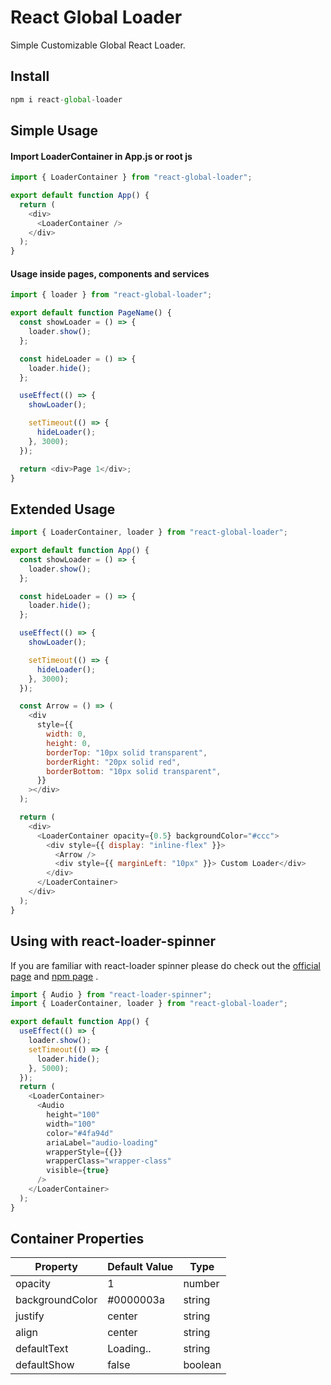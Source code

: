 # React Global Loader

Simple Customizable Global React Loader.

## Install

```js
npm i react-global-loader
```

## Simple Usage

#### Import LoaderContainer in App.js or root js

```js
import { LoaderContainer } from "react-global-loader";

export default function App() {
  return (
    <div>
      <LoaderContainer />
    </div>
  );
}
```

#### Usage inside pages, components and services

```js
import { loader } from "react-global-loader";

export default function PageName() {
  const showLoader = () => {
    loader.show();
  };

  const hideLoader = () => {
    loader.hide();
  };

  useEffect(() => {
    showLoader();

    setTimeout(() => {
      hideLoader();
    }, 3000);
  });

  return <div>Page 1</div>;
}
```

## Extended Usage

```js
import { LoaderContainer, loader } from "react-global-loader";

export default function App() {
  const showLoader = () => {
    loader.show();
  };

  const hideLoader = () => {
    loader.hide();
  };

  useEffect(() => {
    showLoader();

    setTimeout(() => {
      hideLoader();
    }, 3000);
  });

  const Arrow = () => (
    <div
      style={{
        width: 0,
        height: 0,
        borderTop: "10px solid transparent",
        borderRight: "20px solid red",
        borderBottom: "10px solid transparent",
      }}
    ></div>
  );

  return (
    <div>
      <LoaderContainer opacity={0.5} backgroundColor="#ccc">
        <div style={{ display: "inline-flex" }}>
          <Arrow />
          <div style={{ marginLeft: "10px" }}> Custom Loader</div>
        </div>
      </LoaderContainer>
    </div>
  );
}
```

## Using with react-loader-spinner

If you are familiar with react-loader spinner please do check out the [official page](https://mhnpd.github.io/react-loader-spinner/) and [npm page](https://www.npmjs.com/package/react-loader-spinner) .

```js
import { Audio } from "react-loader-spinner";
import { LoaderContainer, loader } from "react-global-loader";

export default function App() {
  useEffect(() => {
    loader.show();
    setTimeout(() => {
      loader.hide();
    }, 5000);
  });
  return (
    <LoaderContainer>
      <Audio
        height="100"
        width="100"
        color="#4fa94d"
        ariaLabel="audio-loading"
        wrapperStyle={{}}
        wrapperClass="wrapper-class"
        visible={true}
      />
    </LoaderContainer>
  );
}
```

## Container Properties

| Property        | Default Value | Type    |
| --------------- | ------------- | ------- |
| opacity         | 1             | number  |
| backgroundColor | #0000003a     | string  |
| justify         | center        | string  |
| align           | center        | string  |
| defaultText     | Loading..     | string  |
| defaultShow     | false         | boolean |
